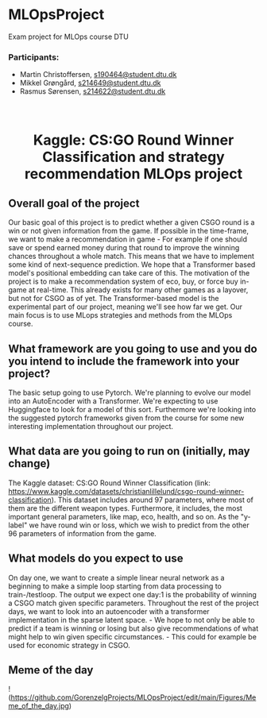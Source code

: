 # MLOpsProject
Exam project for MLOps course DTU

### Participants:
* Martin Christoffersen, s190464@student.dtu.dk
* Mikkel Grøngård, s214649@student.dtu.dk
* Rasmus Sørensen, s214622@student.dtu.dk

<h1 align="center">
  <br>
  Kaggle: CS:GO Round Winner Classification and strategy recommendation MLOps project
  <br>
</h1>

## Overall goal of the project
Our basic goal of this project is to predict whether a given CSGO round is a win or not given information from the game. If possible in the time-frame, we want to make a recommendation in game - For example if one should save or spend earned money during that round to improve the winning chances throughout a whole match. This means that we have to implement some kind of next-sequence prediction. We hope that a Transformer based model's positional embedding can take care of this. The motivation of the project is to make a recommendation system of eco, buy, or force buy in-game at real-time. This already exists for many other games as a layover, but not for CSGO as of yet.
The Transformer-based model is the experimental part of our project, meaning we'll see how far we get. Our main focus is to use MLops strategies and methods from the MLOps course.

## What framework are you going to use and you do you intend to include the framework into your project?
The basic setup going to use Pytorch. We're planning to evolve our model into an AutoEncoder with a Transformer. We're expecting to use Huggingface to look for a model of this sort. Furthermore we're looking into the suggested pytorch frameworks given from the course for some new interesting implementation throughout our project.

## What data are you going to run on (initially, may change)
The Kaggle dataset: CS:GO Round Winner Classification (link: https://www.kaggle.com/datasets/christianlillelund/csgo-round-winner-classification). This dataset includes around 97 parameters, where most of them are the different weapon types. Furthermore, it includes, the most important general parameters, like map, eco, health, and so on. As the "y-label" we have round win or loss, which we wish to predict from the other 96 parameters of information from the game.

## What models do you expect to use
On day one, we want to create a simple linear neural network as a beginning to make a simple loop starting from data processing to train-/testloop. The output we expect one day:1 is the probability of winning a CSGO match given specific parameters. Throughout the rest of the project days, we want to look into an autoencoder with a transformer implementation in the sparse latent space. - We hope to not only be able to predict if a team is winning or losing but also give recommendations of what might help to win given specific circumstances. - This could for example be used for economic strategy in CSGO.

## Meme of the day
!(https://github.com/GorenzelgProjects/MLOpsProject/edit/main/Figures/Meme_of_the_day.jpg)
